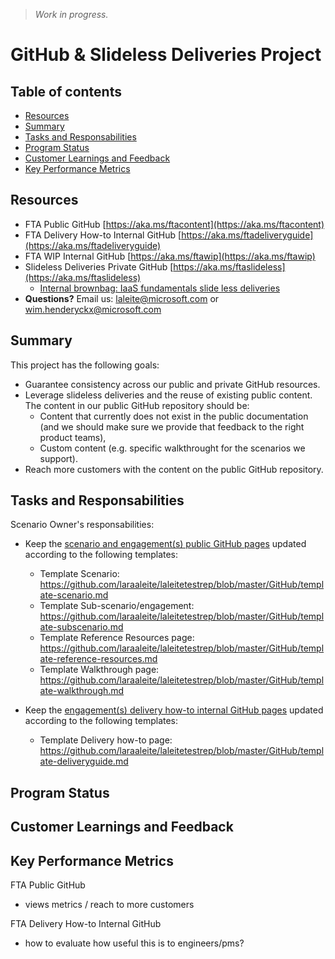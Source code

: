 > *Work in progress.*

# GitHub & Slideless Deliveries Project

## Table of contents 

* [Resources](#resources)
* [Summary](#summary)
* [Tasks and Responsabilities](#tasks-and-responsabilities)
* [Program Status](#program-status)
* [Customer Learnings and Feedback](#customer-learnings-and-feedback)
* [Key Performance Metrics](#key-performance-metrics)

## Resources

* FTA Public GitHub [https://aka.ms/ftacontent](https://aka.ms/ftacontent)
* FTA Delivery How-to Internal GitHub [https://aka.ms/ftadeliveryguide](https://aka.ms/ftadeliveryguide)
* FTA WIP Internal GitHub [https://aka.ms/ftawip](https://aka.ms/ftawip)
* Slideless Deliveries Private GitHub [https://aka.ms/ftaslideless](https://aka.ms/ftaslideless)
   * [Internal brownbag: IaaS fundamentals slide less deliveries](https://microsoft.sharepoint.com/teams/fasttrackforazure/CE/Shared%20Documents/Forms/AllItems.aspx?RootFolder=%2Fteams%2Ffasttrackforazure%2FCE%2FShared%20Documents%2FReadiness%20%26%20Training%20Materials%2FInternal%20brownbag%20series&FolderCTID=0x0120004142D6306BFD4A4E9C0E1C8ABF7FC84D)
* **Questions?** Email us: laleite@microsoft.com or wim.henderyckx@microsoft.com


## Summary

This project has the following goals:
* Guarantee consistency across our public and private GitHub resources.
* Leverage slideless deliveries and the reuse of existing public content. The content in our public GitHub repository should be:
    * Content that currently does not exist in the public documentation (and we should make sure we provide that feedback to the right product teams),
    * Custom content (e.g. specific walkthrought for the scenarios we support).
* Reach more customers with the content on the public GitHub repository.


## Tasks and Responsabilities

Scenario Owner's responsabilities:

* Keep the [scenario and engagement(s) public GitHub pages](https://github.com/Azure/fasttrackforazure) updated according to the following templates:
    * Template Scenario: https://github.com/laraaleite/laleitetestrep/blob/master/GitHub/template-scenario.md 
    * Template Sub-scenario/engagement: https://github.com/laraaleite/laleitetestrep/blob/master/GitHub/template-subscenario.md    
    * Template Reference Resources page: https://github.com/laraaleite/laleitetestrep/blob/master/GitHub/template-reference-resources.md
    * Template Walkthrough page: https://github.com/laraaleite/laleitetestrep/blob/master/GitHub/template-walkthrough.md  

* Keep the [engagement(s) delivery how-to internal GitHub pages](https://github.com/Azure/fta-deliveryhowto) updated according to the following templates:
    * Template Delivery how-to page: https://github.com/laraaleite/laleitetestrep/blob/master/GitHub/template-deliveryguide.md 



## Program Status




## Customer Learnings and Feedback




## Key Performance Metrics



FTA Public GitHub 
* views metrics / reach to more customers

FTA Delivery How-to Internal GitHub 
* how to evaluate how useful this is to engineers/pms?
